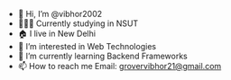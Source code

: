 - 👋 Hi, I’m @vibhor2002
- 👨🏻‍🎓 Currently studying in NSUT
- 🏠 I live in New Delhi
- 👀 I’m interested in Web Technologies
- 🌱 I’m currently learning Backend Frameworks
- 📫 How to reach me 
     Email: grovervibhor21@gmail.com

<!---
vibhor2002/vibhor2002 is a ✨ special ✨ repository because its `README.md` (this file) appears on your GitHub profile.
You can click the Preview link to take a look at your changes.
--->
